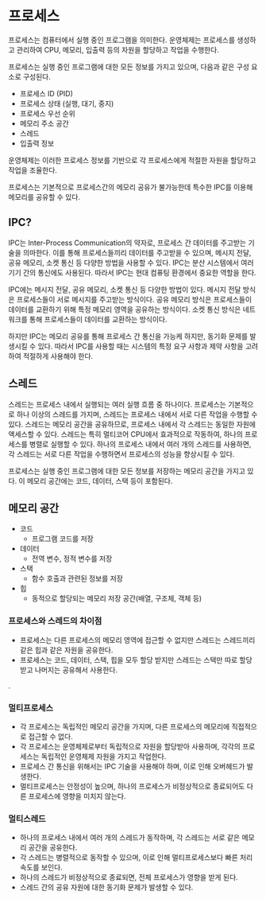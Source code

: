 # 프로세스

프로세스는 컴퓨터에서 실행 중인 프로그램을 의미한다. 운영체제는 프로세스를 생성하고 관리하여 CPU, 메모리, 입출력 등의 자원을 할당하고 작업을 수행한다.

프로세스는 실행 중인 프로그램에 대한 모든 정보를 가지고 있으며, 다음과 같은 구성 요소로 구성된다.

- 프로세스 ID (PID)
- 프로세스 상태 (실행, 대기, 중지)
- 프로세스 우선 순위
- 메모리 주소 공간
- 스레드
- 입출력 정보

운영체제는 이러한 프로세스 정보를 기반으로 각 프로세스에게 적절한 자원을 할당하고 작업을 조율한다.

프로세스는 기본적으로 프로세스간의 메모리 공유가 불가능한데 특수한 IPC를 이용해 메모리를 공유할 수 있다.

## IPC?

IPC는 Inter-Process Communication의 약자로, 프로세스 간 데이터를 주고받는 기술을 의마한다. 이를 통해 프로세스들끼리 데이터를 주고받을 수 있으며, 메시지 전달, 공유 메모리, 소켓 통신 등 다양한 방법을 사용할 수 있다. IPC는 분산 시스템에서 여러 기기 간의 통신에도 사용된다. 따라서 IPC는 현대 컴퓨팅 환경에서 중요한 역할을 한다.

IPC에는 메시지 전달, 공유 메모리, 소켓 통신 등 다양한 방법이 있다. 메시지 전달 방식은 프로세스들이 서로 메시지를 주고받는 방식이다. 공유 메모리 방식은 프로세스들이 데이터를 교환하기 위해 특정 메모리 영역을 공유하는 방식이다. 소켓 통신 방식은 네트워크를 통해 프로세스들이 데이터를 교환하는 방식이다.

하지만 IPC는 메모리 공유를 통해 프로세스 간 통신을 가능케 하지만, 동기화 문제를 발생시킬 수 있다. 따라서 IPC를 사용할 때는 시스템의 특정 요구 사항과 제약 사항을 고려하여 적절하게 사용해야 한다.

## 스레드

스레드는 프로세스 내에서 실행되는 여러 실행 흐름 중 하나이다. 프로세스는 기본적으로 하나 이상의 스레드를 가지며, 스레드는 프로세스 내에서 서로 다른 작업을 수행할 수 있다. 스레드는 메모리 공간을 공유하므로, 프로세스 내에서 각 스레드는 동일한 자원에 액세스할 수 있다. 스레드는 특히 멀티코어 CPU에서 효과적으로 작동하여, 하나의 프로세스를 병렬로 실행할 수 있다. 하나의 프로세스 내에서 여러 개의 스레드를 사용하면, 각 스레드는 서로 다른 작업을 수행하면서 프로세스의 성능을 향상시킬 수 있다.

프로세스는 실행 중인 프로그램에 대한 모든 정보를 저장하는 메모리 공간을 가지고 있다. 이 메모리 공간에는 코드, 데이터, 스택 등이 포함된다. 

## 메모리 공간

- 코드
    - 프로그램 코드를 저장
- 데이터
    - 전역 변수, 정적 변수를 저장
- 스택
    - 함수 호출과 관련된 정보를 저장
- 힙
    - 동적으로 할당되는 메모리 저장 공간(배열, 구조체, 객체 등)

### 프로세스와 스레드의 차이점

- 프로세스는 다른 프로세스의 메모리 영역에 접근할 수 없지만 스레드는 스레드끼리 같은 힙과 같은 자원을 공유한다.
- 프로세스는 코드, 데이터, 스택, 힙을 모두 할당 받지만 스레드는 스택만 따로 할당 받고 나머지는 공유해서 사용한다.

.

### 멀티프로세스

- 각 프로세스는 독립적인 메모리 공간을 가지며, 다른 프로세스의 메모리에 직접적으로 접근할 수 없다.
- 각 프로세스는 운영체제로부터 독립적으로 자원을 할당받아 사용하며, 각각의 프로세스는 독립적인 운영체제 자원을 가지고 작업한다.
- 프로세스 간 통신을 위해서는 IPC 기술을 사용해야 하며, 이로 인해 오버헤드가 발생한다.
- 멀티프로세스는 안정성이 높으며, 하나의 프로세스가 비정상적으로 종료되어도 다른 프로세스에 영향을 미치지 않는다.

### 멀티스레드

- 하나의 프로세스 내에서 여러 개의 스레드가 동작하며, 각 스레드는 서로 같은 메모리 공간을 공유한다.
- 각 스레드는 병렬적으로 동작할 수 있으며, 이로 인해 멀티프로세스보다 빠른 처리 속도를 보인다.
- 하나의 스레드가 비정상적으로 종료되면, 전체 프로세스가 영향을 받게 된다.
- 스레드 간의 공유 자원에 대한 동기화 문제가 발생할 수 있다.
